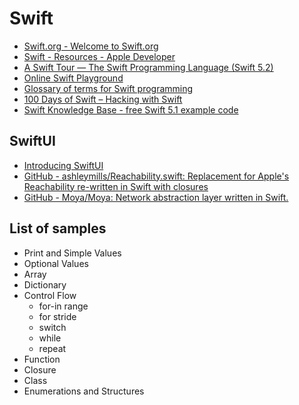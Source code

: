 # Swift

- [Swift.org - Welcome to Swift.org](https://swift.org/)
- [Swift - Resources - Apple Developer](https://developer.apple.com/swift/resources/)
- [A Swift Tour — The Swift Programming Language (Swift 5.2)](https://docs.swift.org/swift-book/GuidedTour/GuidedTour.html)
- [Online Swift Playground](http://online.swiftplayground.run/)
- [Glossary of terms for Swift programming](https://www.hackingwithswift.com/glossary)
- [100 Days of Swift – Hacking with Swift](https://www.hackingwithswift.com/100)
- [Swift Knowledge Base - free Swift 5.1 example code](https://www.hackingwithswift.com/example-code)

## SwiftUI

- [Introducing SwiftUI](https://developer.apple.com/tutorials/swiftui)
- [GitHub - ashleymills/Reachability.swift: Replacement for Apple's Reachability re-written in Swift with closures](https://github.com/ashleymills/Reachability.swift)
- [GitHub - Moya/Moya: Network abstraction layer written in Swift.](https://github.com/Moya/Moya)

## List of samples

- Print and Simple Values
- Optional Values
- Array
- Dictionary
- Control Flow
  - for-in range
  - for stride
  - switch
  - while
  - repeat
- Function
- Closure
- Class
- Enumerations and Structures
